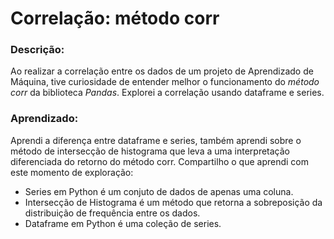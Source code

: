 # Correlação: método corr

### Descrição: 
Ao realizar a correlação entre os dados de um projeto de Aprendizado de Máquina, tive curiosidade de entender melhor o funcionamento do *método corr* da biblioteca *Pandas*. Explorei a correlação usando dataframe e series.

### Aprendizado:
Aprendi a diferença entre dataframe e series, também aprendi sobre o método de intersecção de histograma que leva a uma interpretação diferenciada do retorno do método corr. Compartilho o que aprendi com este momento de exploração:
- Series em Python é um conjuto de dados de apenas uma coluna.
- Intersecção de Histograma é um método que retorna a sobreposição da distribuição de frequência entre os dados.
- Dataframe em Python é uma coleção de series.
